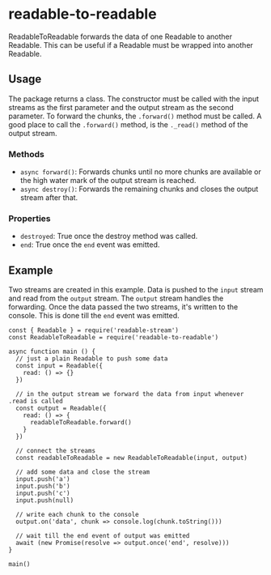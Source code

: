 # readable-to-readable

ReadableToReadable forwards the data of one Readable to another Readable.
This can be useful if a Readable must be wrapped into another Readable.

## Usage

The package returns a class.
The constructor must be called with the input streams as the first parameter and the output stream as the second parameter.
To forward the chunks, the `.forward()` method must be called.
A good place to call the `.forward()` method, is the `._read()` method of the output stream.

### Methods

- `async forward()`: Forwards chunks until no more chunks are available or the high water mark of the output stream is reached.
- `async destroy()`: Forwards the remaining chunks and closes the output stream after that.

### Properties

- `destroyed`: True once the destroy method was called.
- `end`: True once the `end` event was emitted.

## Example

Two streams are created in this example.
Data is pushed to the `input` stream and read from the `output` stream.
The `output` stream handles the forwarding.
Once the data passed the two streams, it's written to the console.
This is done till the `end` event was emitted.

```
const { Readable } = require('readable-stream')
const ReadableToReadable = require('readable-to-readable')

async function main () {
  // just a plain Readable to push some data
  const input = Readable({
    read: () => {}
  })

  // in the output stream we forward the data from input whenever .read is called
  const output = Readable({
    read: () => {
      readableToReadable.forward()
    }
  })

  // connect the streams
  const readableToReadable = new ReadableToReadable(input, output)

  // add some data and close the stream 
  input.push('a')
  input.push('b')
  input.push('c')
  input.push(null)

  // write each chunk to the console
  output.on('data', chunk => console.log(chunk.toString()))

  // wait till the end event of output was emitted
  await (new Promise(resolve => output.once('end', resolve)))
}

main()
```
